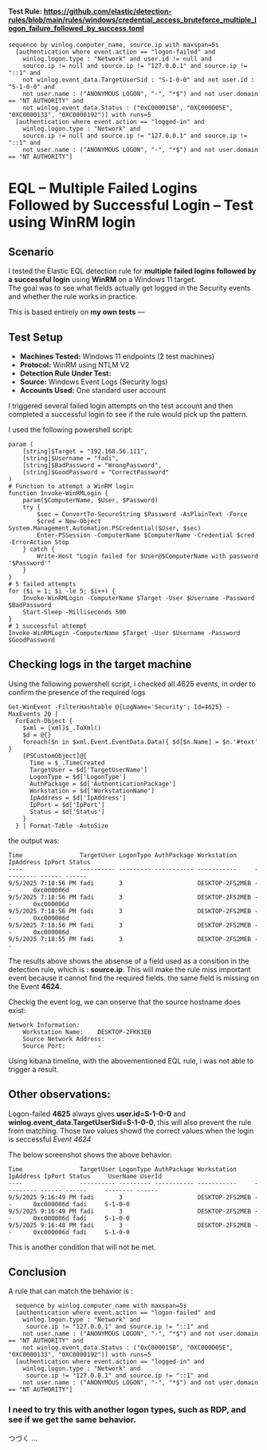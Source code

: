 #### Test Rule: https://github.com/elastic/detection-rules/blob/main/rules/windows/credential_access_bruteforce_multiple_logon_failure_followed_by_success.toml
```eql
sequence by winlog.computer_name, source.ip with maxspan=5s
  [authentication where event.action == "logon-failed" and
    winlog.logon.type : "Network" and user.id != null and 
    source.ip != null and source.ip != "127.0.0.1" and source.ip != "::1" and 
    not winlog.event_data.TargetUserSid : "S-1-0-0" and not user.id : "S-1-0-0" and 
    not user.name : ("ANONYMOUS LOGON", "-", "*$") and not user.domain == "NT AUTHORITY" and
    not winlog.event_data.Status : ("0xC000015B", "0XC000005E", "0XC0000133", "0XC0000192")] with runs=5
  [authentication where event.action == "logged-in" and
    winlog.logon.type : "Network" and
    source.ip != null and source.ip != "127.0.0.1" and source.ip != "::1" and
    not user.name : ("ANONYMOUS LOGON", "-", "*$") and not user.domain == "NT AUTHORITY"]
```

# EQL – Multiple Failed Logins Followed by Successful Login – Test using WinRM login

## Scenario 
I tested the Elastic EQL detection rule for **multiple failed logins followed by a successful login** using **WinRM** on a Windows 11 target.  
The goal was to see what fields actually get logged in the Security events and whether the rule works in practice.  

This is based entirely on **my own tests** — 

## Test Setup

- **Machines Tested:** Windows 11 endpoints (2 test machines)  
- **Protocol:** WinRM using NTLM V2  
- **Detection Rule Under Test:**
- **Source:** Windows Event Logs (Security logs)  
- **Accounts Used:** One standard user account  

I triggered several failed login attempts on the test account and then completed a successful login to see if the rule would pick up the pattern.

I used the following powershell script:

```
param (
    [string]$Target = "192.168.56.111",
    [string]$Username = "fadi",
    [string]$BadPassword = "WrongPassword",
    [string]$GoodPassword = "CorrectPassword"
)
# Function to attempt a WinRM login
function Invoke-WinRMLogin {
    param($ComputerName, $User, $Password)
    try {
        $sec = ConvertTo-SecureString $Password -AsPlainText -Force
        $cred = New-Object System.Management.Automation.PSCredential($User, $sec)
        Enter-PSSession -ComputerName $ComputerName -Credential $cred -ErrorAction Stop
    } catch {
        Write-Host "Login failed for $User@$ComputerName with password '$Password'"
    }
}
# 5 failed attempts
for ($i = 1; $i -le 5; $i++) {
    Invoke-WinRMLogin -ComputerName $Target -User $Username -Password $BadPassword
    Start-Sleep -Milliseconds 500
}
# 1 successful attempt
Invoke-WinRMLogin -ComputerName $Target -User $Username -Password $GoodPassword
```
## Checking logs in the target machine

Using the following powershell script, i checked all 4625 events, in order to confirm the presence of the required logs
```
Get-WinEvent -FilterHashtable @{LogName='Security'; Id=4625} -MaxEvents 20 |
  ForEach-Object {
    $xml = [xml]$_.ToXml()
    $d = @{}
    foreach($n in $xml.Event.EventData.Data){ $d[$n.Name] = $n.'#text' }
    [PSCustomObject]@{
      Time = $_.TimeCreated
      TargetUser = $d['TargetUserName']
      LogonType = $d['LogonType']
      AuthPackage = $d['AuthenticationPackage']
      Workstation = $d['WorkstationName']
      IpAddress = $d['IpAddress']
      IpPort = $d['IpPort']
      Status = $d['Status']
    }
  } | Format-Table -AutoSize

```
the output was:

```
Time                TargetUser LogonType AuthPackage Workstation     IpAddress IpPort Status    
----                ---------- --------- ----------- -----------     --------- ------ ------    
9/5/2025 7:18:56 PM fadi       3                     DESKTOP-2FS2MEB -         -      0xc000006d
9/5/2025 7:18:56 PM fadi       3                     DESKTOP-2FS2MEB -         -      0xc000006d
9/5/2025 7:18:56 PM fadi       3                     DESKTOP-2FS2MEB -         -      0xc000006d
9/5/2025 7:18:56 PM fadi       3                     DESKTOP-2FS2MEB -         -      0xc000006d
9/5/2025 7:18:55 PM fadi       3                     DESKTOP-2FS2MEB -         -      
```

The results above shows the absense of a field used as a consition in the detection rule, which is : **source.ip**. This will make the rule miss important event because it cannot find the required fields. the same field is missing on the Event **4624**.

Checkig the event log, we can onserve that the source hostname does exist:
```
Network Information:
    Workstation Name:    DESKTOP-2FKK3EB
    Source Network Address:  -
    Source Port:         -
```

Using kibana timeline, with the abovementioned EQL rule, i was not able to trigger a result.

## Other observations:

Logon-failed **4625** always gives **user.id=S-1-0-0** and **winlog.event_data.TargetUserSid=S-1-0-0**, this will also prevent the rule from matching.
Those two values showd the correct values when the login is seccessful *Event 4624*

The below screenshot shows the above behavior:


```
Time                TargetUser LogonType AuthPackage Workstation     IpAddress IpPort Status     UserName UserId 
----                ---------- --------- ----------- -----------     --------- ------ ------     -------- ------ 
9/5/2025 9:16:49 PM fadi       3                     DESKTOP-2FS2MEB -         -      0xc000006d fadi     S-1-0-0
9/5/2025 9:16:49 PM fadi       3                     DESKTOP-2FS2MEB -         -      0xc000006d fadi     S-1-0-0
9/5/2025 9:16:48 PM fadi       3                     DESKTOP-2FS2MEB -         -      0xc000006d fadi     S-1-0-0
```
This is another condition that will not be met.

## Conclusion

A rule that can match the behavior is :
```
  sequence by winlog.computer_name with maxspan=5s
  [authentication where event.action == "logon-failed" and
    winlog.logon.type : "Network" and 
     source.ip != "127.0.0.1" and source.ip != "::1" and 
    not user.name : ("ANONYMOUS LOGON", "-", "*$") and not user.domain == "NT AUTHORITY" and
    not winlog.event_data.Status : ("0xC000015B", "0XC000005E", "0XC0000133", "0XC0000192")] with runs=5
  [authentication where event.action == "logged-in" and
    winlog.logon.type : "Network" and
     source.ip != "127.0.0.1" and source.ip != "::1" and
    not user.name : ("ANONYMOUS LOGON", "-", "*$") and not user.domain == "NT AUTHORITY"]
```

### I need to try this with another logon types, such as RDP, and see if we get the same behavior.

つづく ...
